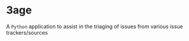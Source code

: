 # 3age

A `Python` application to assist in the triaging of issues from various issue trackers/sources
